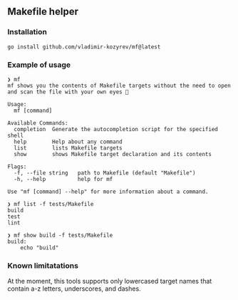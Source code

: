 ## Makefile helper

### Installation

```
go install github.com/vladimir-kozyrev/mf@latest
```

### Example of usage

```
❯ mf
mf shows you the contents of Makefile targets without the need to open and scan the file with your own eyes 👀

Usage:
  mf [command]

Available Commands:
  completion  Generate the autocompletion script for the specified shell
  help        Help about any command
  list        lists Makefile targets
  show        shows Makefile target declaration and its contents

Flags:
  -f, --file string   path to Makefile (default "Makefile")
  -h, --help          help for mf

Use "mf [command] --help" for more information about a command.

❯ mf list -f tests/Makefile
build
test
lint

❯ mf show build -f tests/Makefile
build:
	echo "build"
```

### Known limitatations
At the moment, this tools supports only lowercased target names that contain a-z letters, underscores, and dashes.
